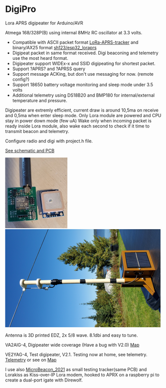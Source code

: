 # DigiPro
 Lora APRS digipeater for Arduino/AVR
 
 Atmega 168/328P(B) using internal 8MHz RC oscillator at 3.3 volts.
 
 - Compatible with ASCII packet format [LoRa-APRS-tracker](https://github.com/lora-aprs/LoRa_APRS_Tracker) and binary/AX25 format [sh123/esp32_loraprs](https://github.com/sh123/esp32_loraprs)
 - Digipeat packet in same format received. Digi beaconing and telemetry use the most heard format.
 - Digipeater support WIDEx-x and SSID digipeating for shortest packet.
 - Support ?APRS? and ?APRSS query
 - Support message ACKing, but don't use messaging for now. (remote config?)
 - Support 18650 battery voltage monitoring and sleep mode under 3.5 volts
 - Additional telemetry using DS18B20 and BMP180 for internal/external temperature and pressure.

Digipeater are extremly efficient, current draw is around 10,5ma on receive and 0,5ma when enter sleep mode. Only Lora module are powered and CPU stay in power down mode (few uA) Wake only when incoming packet is ready inside Lora module, also wake each second to check if it time to transmit beacon and telemetry.

Configure radio and digi with project.h file. 

[See schematic and PCB](Board.pdf)

 ![Board](Board.jpg) ![Digi VA2AIG-4](Digi.png)

Antenna is 3D printed EDZ, 2x 5/8 wave. 8.1dbi and easy to tune.

VA2AIG-4, Digipeater wide coverage (Have a bug with V2.0) [Map](https://fr.aprs.fi/#!call=a%2FVA2AIG-4&timerange=3600&tail=3600)

VE2YAG-4, Test digipeater, V2.1. Testing now at home, see telemetry.
[Telemetry](https://fr.aprs.fi/telemetry/a/VE2YAG-4) or see on [Map](https://fr.aprs.fi/info/a/VE2YAG-4)

I use also [MicroBeacon_2021](https://github.com/ve2yag/MicroBeacon_2021) as small testing tracker(same PCB) and Lorakiss as Kiss-over-IP Lora modem, hooked to APRX on a raspberry pi to create a dual-port igate with Direwolf.

